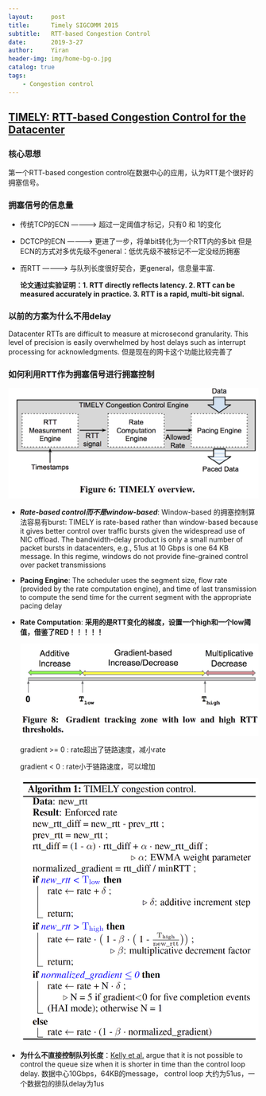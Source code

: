 ```yaml
---
layout:     post
title:      Timely SIGCOMM 2015
subtitle:   RTT-based Congestion Control
date:       2019-3-27
author:     Yiran
header-img: img/home-bg-o.jpg
catalog: true
tags:
    - Congestion control
---
```


## [TIMELY: RTT-based Congestion Control for the Datacenter](https://conferences.sigcomm.org/sigcomm/2015/pdf/papers/p537.pdf)

### 核心思想

第一个RTT-based congestion control在数据中心的应用，认为RTT是个很好的拥塞信号。

### 拥塞信号的信息量

- 传统TCP的ECN   ————> 超过一定阈值才标记，只有0 和 1的变化
- DCTCP的ECN    ————> 更进了一步，将单bit转化为一个RTT内的多bit 但是ECN的方式对多优先级不general：低优先级不被标记不一定没经历拥塞
- 而RTT              ————> 与队列长度很好契合，更general，信息量丰富.  

   **论文通过实验证明：1. RTT directly reflects latency. 2. RTT can be measured accurately in practice.  3. RTT is a rapid, multi-bit signal.**


### 以前的方案为什么不用delay

Datacenter RTTs are difficult to measure at microsecond granularity. This level of precision is easily overwhelmed by host delays such as interrupt processing for acknowledgments.
但是现在的网卡这个功能比较完善了

### 如何利用RTT作为拥塞信号进行拥塞控制
![](/img/post-timely-1.jpg)

-  ***Rate-based control而不是window-based***: Window-based 的拥塞控制算法容易有burst: TIMELY is rate-based rather than window-based because it gives better control over traffic bursts given the widespread use of NIC offload. The bandwidth-delay product is only a small number of packet bursts in datacenters, e.g., 51us at 10 Gbps is one 64 KB message. In this regime, windows do not provide fine-grained control over packet transmissions

- **Pacing Engine**: The scheduler uses the segment size, flow rate (provided by the rate computation engine), and time of last transmission to compute the send time for the current segment with the appropriate pacing delay

- **Rate Computation**: **采用的是RTT变化的梯度，设置一个high和一个low阈值，借鉴了RED！！！！！**
   
   ![](/img/post-timely-2.jpg)

   gradient >= 0 : rate超出了链路速度，减小rate

   gradient < 0 : rate小于链路速度，可以增加

   ![](/img/post-timely-3.jpg)


- **为什么不直接控制队列长度**：[Kelly et al.](http://www.sigcomm.org/sites/default/files/ccr/papers/2008/July/1384609-1384615.pdf) argue that it is not possible to control the queue size when it is shorter in time than the control loop delay. 数据中心10Gbps，64KB的message， control loop 大约为51us，一个数据包的排队delay为1us




